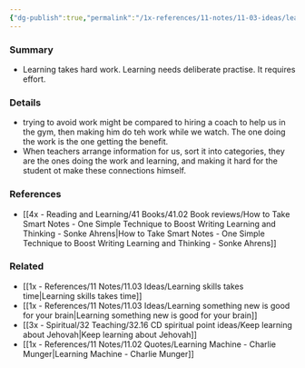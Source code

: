```yaml
---
{"dg-publish":true,"permalink":"/1x-references/11-notes/11-03-ideas/learning-requires-work/","title":"Learning requires work","created":"2023-07-19T19:10:32.188+03:00","updated":"2024-02-14T20:18:28.468+03:00"}
---
```



### Summary
- Learning takes hard work. Learning needs deliberate practise. It requires effort. 

### Details
- trying to avoid work might be compared to hiring a coach to help us in the gym, then making him do teh work while we watch. The one doing the work is the one getting the benefit.
- When teachers arrange information for us, sort it into categories, they are the ones doing the work and learning, and making it hard for the student ot make these connections himself.

### References
- [[4x - Reading and Learning/41 Books/41.02 Book reviews/How to Take Smart Notes - One Simple Technique to Boost Writing Learning and Thinking - Sonke Ahrens\|How to Take Smart Notes - One Simple Technique to Boost Writing Learning and Thinking - Sonke Ahrens]]

### Related
- [[1x - References/11 Notes/11.03 Ideas/Learning skills takes time\|Learning skills takes time]]
- [[1x - References/11 Notes/11.03 Ideas/Learning something new is good for your brain\|Learning something new is good for your brain]]
- [[3x - Spiritual/32 Teaching/32.16 CD spiritual point ideas/Keep learning about Jehovah\|Keep learning about Jehovah]]
- [[1x - References/11 Notes/11.02 Quotes/Learning Machine - Charlie Munger\|Learning Machine - Charlie Munger]]